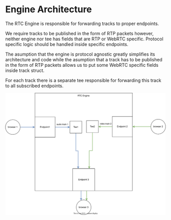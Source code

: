 # Engine Architecture

The RTC Engine is responsible for forwarding tracks to proper endpoints.

We require tracks to be published in the form of RTP packets however, neither
engine nor tee has fields that are RTP or WebRTC specific.
Protocol specific logic should be handled inside specific endpoints.

The asumption that the engine is protocol agnostic greatly simplifies
its architecture and code while the asumption that a track has to be published
in the form of RTP packets allows us to put some WebRTC specific fields inside
track struct.

For each track there is a separate tee responsible for
forwarding this track to all subscribed endpoints.

![Alt text](assets/engine_architecture.svg)






